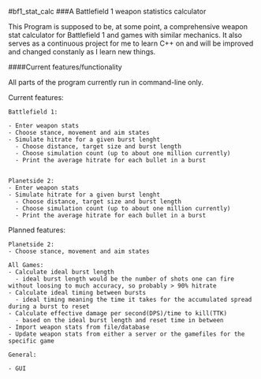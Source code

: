 #bf1_stat_calc
###A Battlefield 1 weapon statistics calculator

This Program is supposed to be, at some point, a comprehensive weapon stat calculator for Battlefield 1 and games with similar mechanics.
It also serves as a continuous project for me to learn C++ on and will be improved and changed constanly as I learn new things.

####Current features/functionality

All parts of the program currently run in command-line only.

Current features:

    Battlefield 1:

    - Enter weapon stats
    - Choose stance, movement and aim states
    - Simulate hitrate for a given burst lenght
      - Choose distance, target size and burst length
      - Choose simulation count (up to about one million currently)
      - Print the average hitrate for each bullet in a burst


    Planetside 2:
    - Enter weapon stats
    - Simulate hitrate for a given burst lenght
      - Choose distance, target size and burst length
      - Choose simulation count (up to about one million currently)
      - Print the average hitrate for each bullet in a burst

Planned features:

    Planetside 2:
    - Choose stance, movement and aim states

    All Games:
    - Calculate ideal burst length
      - ideal burst length would be the number of shots one can fire without loosing to much accuracy, so probably > 90% hitrate
    - Calculate ideal timing between bursts
      - ideal timing meaning the time it takes for the accumulated spread during a burst to reset
    - Calculate effective damage per second(DPS)/time to kill(TTK)
      - based on the ideal burst length and reset time in between
    - Import weapon stats from file/database
    - Update weapon stats from either a server or the gamefiles for the specific game

    General:

    - GUI
